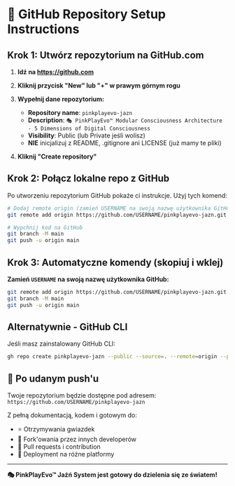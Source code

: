 # 🚀 GitHub Repository Setup Instructions

## Krok 1: Utwórz repozytorium na GitHub.com

1. **Idź na https://github.com**
2. **Kliknij przycisk "New" lub "+" w prawym górnym rogu**
3. **Wypełnij dane repozytorium:**
   - **Repository name**: `pinkplayevo-jazn`
   - **Description**: `🎭 PinkPlayEvo™ Modular Consciousness Architecture - 5 Dimensions of Digital Consciousness`
   - **Visibility**: Public (lub Private jeśli wolisz)
   - **NIE** inicjalizuj z README, .gitignore ani LICENSE (już mamy te pliki)

4. **Kliknij "Create repository"**

## Krok 2: Połącz lokalne repo z GitHub

Po utworzeniu repozytorium GitHub pokaże ci instrukcje. Użyj tych komend:

```bash
# Dodaj remote origin (zamień USERNAME na swoją nazwę użytkownika GitHub)
git remote add origin https://github.com/USERNAME/pinkplayevo-jazn.git

# Wypchnij kod na GitHub
git branch -M main
git push -u origin main
```

## Krok 3: Automatyczne komendy (skopiuj i wklej)

**Zamień `USERNAME` na swoją nazwę użytkownika GitHub:**

```bash
git remote add origin https://github.com/USERNAME/pinkplayevo-jazn.git
git branch -M main  
git push -u origin main
```

## Alternatywnie - GitHub CLI

Jeśli masz zainstalowany GitHub CLI:

```bash
gh repo create pinkplayevo-jazn --public --source=. --remote=origin --push
```

## 🎯 Po udanym push'u

Twoje repozytorium będzie dostępne pod adresem:
`https://github.com/USERNAME/pinkplayevo-jazn`

Z pełną dokumentacją, kodem i gotowym do:
- ⭐ Otrzymywania gwiazdek
- 🍴 Fork'owania przez innych developerów  
- 🔄 Pull requests i contribution
- 🚀 Deployment na różne platformy

---

**🎭 PinkPlayEvo™ Jaźń System jest gotowy do dzielenia się ze światem!**